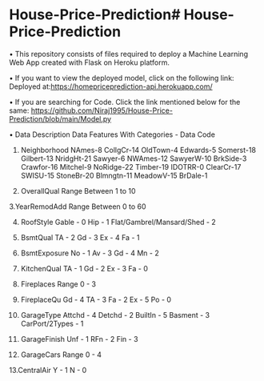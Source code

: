 # House-Price-Prediction# House-Price-Prediction

• This repository consists of files required to deploy a Machine Learning Web App created with Flask on Heroku platform.

• If you want to view the deployed model, click on the following link:
Deployed at:https://homepriceprediction-api.herokuapp.com/

• If you are searching for Code. Click the link mentioned below for the same:
https://github.com/Niraj1995/House-Price-Prediction/blob/main/Model.py

• Data Description
Data Features With Categories - Data Code
1. Neighborhood
NAmes-8
CollgCr-14
OldTown-4
Edwards-5
Somerst-18
Gilbert-13
NridgHt-21
Sawyer-6
NWAmes-12
SawyerW-10
BrkSide-3
Crawfor-16
Mitchel-9
NoRidge-22
Timber-19
IDOTRR-0
ClearCr-17
SWISU-15
StoneBr-20
Blmngtn-11
MeadowV-15
BrDale-1

2. OverallQual
Range Between 1 to 10

3.YearRemodAdd
Range Between 0 to 60

4. RoofStyle
Gable - 0
Hip - 1
Flat/Gambrel/Mansard/Shed - 2

5. BsmtQual
TA - 2
Gd - 3
Ex - 4
Fa - 1

6. BsmtExposure
No - 1 
Av - 3 
Gd - 4
Mn - 2

7. KitchenQual
TA - 1
Gd - 2
Ex - 3
Fa - 0

8. Fireplaces
Range 0 - 3

9. FireplaceQu
Gd - 4
TA - 3
Fa - 2
Ex - 5
Po - 0

10. GarageType
Attchd - 4
Detchd - 2
BuiltIn	- 5
Basment - 3
CarPort/2Types - 1

11. GarageFinish
Unf - 1
RFn - 2
Fin - 3

12. GarageCars
Range 0 - 4

13.CentralAir
Y - 1
N - 0



